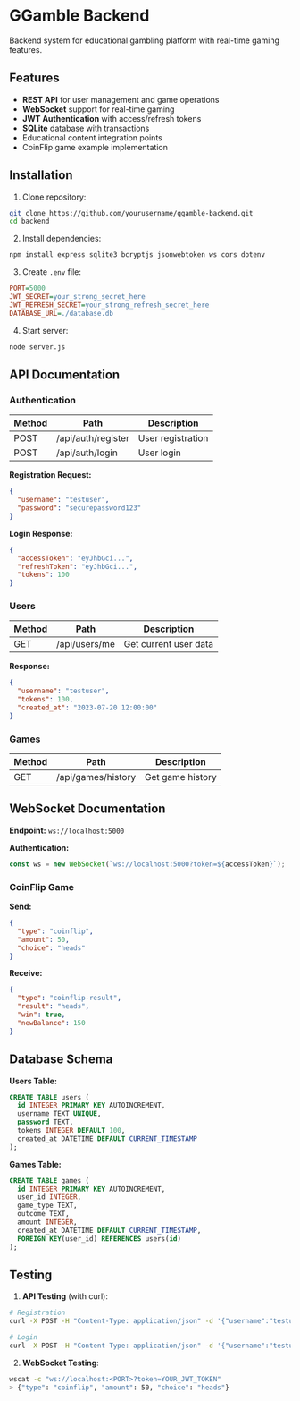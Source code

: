 # GGamble Backend

Backend system for educational gambling platform with real-time gaming features.

## Features

- **REST API** for user management and game operations
- **WebSocket** support for real-time gaming
- **JWT Authentication** with access/refresh tokens
- **SQLite** database with transactions
- Educational content integration points
- CoinFlip game example implementation

## Installation

1. Clone repository:
```bash
git clone https://github.com/yourusername/ggamble-backend.git
cd backend
```

2. Install dependencies:
```bash
npm install express sqlite3 bcryptjs jsonwebtoken ws cors dotenv
```

3. Create `.env` file:
```ini
PORT=5000
JWT_SECRET=your_strong_secret_here
JWT_REFRESH_SECRET=your_strong_refresh_secret_here
DATABASE_URL=./database.db
```

4. Start server:
```bash
node server.js
```

## API Documentation

### Authentication

| Method | Path          | Description        |
|--------|---------------|--------------------|
| POST   | /api/auth/register | User registration |
| POST   | /api/auth/login    | User login        |

**Registration Request:**
```json
{
  "username": "testuser",
  "password": "securepassword123"
}
```

**Login Response:**
```json
{
  "accessToken": "eyJhbGci...",
  "refreshToken": "eyJhbGci...",
  "tokens": 100
}
```

### Users

| Method | Path          | Description          |
|--------|---------------|----------------------|
| GET    | /api/users/me | Get current user data|

**Response:**
```json
{
  "username": "testuser",
  "tokens": 100,
  "created_at": "2023-07-20 12:00:00"
}
```

### Games

| Method | Path            | Description         |
|--------|-----------------|---------------------|
| GET    | /api/games/history | Get game history   |

## WebSocket Documentation

**Endpoint:** `ws://localhost:5000`

**Authentication:**
```javascript
const ws = new WebSocket(`ws://localhost:5000?token=${accessToken}`);
```

### CoinFlip Game

**Send:**
```json
{
  "type": "coinflip",
  "amount": 50,
  "choice": "heads"
}
```

**Receive:**
```json
{
  "type": "coinflip-result",
  "result": "heads",
  "win": true,
  "newBalance": 150
}
```

## Database Schema

**Users Table:**
```sql
CREATE TABLE users (
  id INTEGER PRIMARY KEY AUTOINCREMENT,
  username TEXT UNIQUE,
  password TEXT,
  tokens INTEGER DEFAULT 100,
  created_at DATETIME DEFAULT CURRENT_TIMESTAMP
);
```

**Games Table:**
```sql
CREATE TABLE games (
  id INTEGER PRIMARY KEY AUTOINCREMENT,
  user_id INTEGER,
  game_type TEXT,
  outcome TEXT,
  amount INTEGER,
  created_at DATETIME DEFAULT CURRENT_TIMESTAMP,
  FOREIGN KEY(user_id) REFERENCES users(id)
);
```

## Testing

1. **API Testing** (with curl):
```bash
# Registration
curl -X POST -H "Content-Type: application/json" -d '{"username":"testuser","password":"testpass"}' http://localhost:<PORT>/api/auth/register

# Login
curl -X POST -H "Content-Type: application/json" -d '{"username":"testuser","password":"testpass"}' http://localhost:<PORT>/api/auth/login
```

2. **WebSocket Testing**:
```bash
wscat -c "ws://localhost:<PORT>?token=YOUR_JWT_TOKEN"
> {"type": "coinflip", "amount": 50, "choice": "heads"}
```